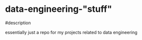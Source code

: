 # data-engineering-"stuff"

#description 

essentially just a repo for my projects related to data engineering 
